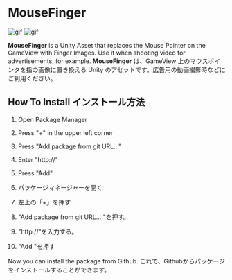 MouseFinger
========

![gif](https://i.imgur.com/xxx.gif)
![gif](https://i.imgur.com/xxx.gif)

**MouseFinger** is a Unity Asset that replaces the Mouse Pointer on the GameView with Finger Images. Use it when shooting video for advertisements, for example.
**MouseFinger** は、GameView 上のマウスポインタを指の画像に置き換える Unity のアセットです。広告用の動画撮影時などにご利用ください。

How To Install
インストール方法
--------------

1. Open Package Manager
2. Press "+" in the upper left corner
3. Press "Add package from git URL..."
4. Enter "http://"
5. Press "Add"

1. パッケージマネージャーを開く
2. 左上の「+」を押す
3. "Add package from git URL... "を押す。
4. "http://"を入力する。
5. "Add "を押す

Now you can install the package from Github.
これで、Githubからパッケージをインストールすることができます。
